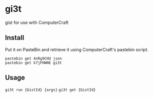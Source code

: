 # gi3t
gist for use with ComputerCraft

## Install
 Put it on PasteBin and retrieve it using ComputerCraft's pastebin script.
```
pastebin get 4nRg9CHU json
pastebin get k7jFHWNE gi3t
```
## Usage
`gi3t run {GistId} {args}`
`gi3t get {GistId}`
